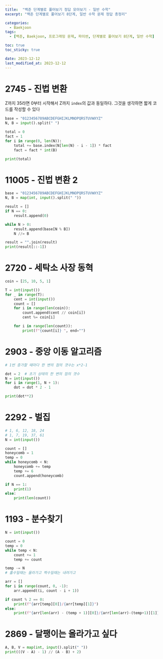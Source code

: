 ```yaml
---
title:  "백준 단계별로 풀어보기 정답 모아보기 - 일반 수학"
excerpt: "백준 단계별로 풀어보기 8단계, 일반 수학 문제 정답 총정리"

categories:
  - Baekjoon
tags:
  - [백준, Baekjoon, 프로그래밍 문제, 파이썬, 단계별로 풀어보기 8단계, 일반 수학]

toc: true
toc_sticky: true

date: 2023-12-12
last_modified_at: 2023-12-12
---
```


# 2745 - 진법 변환
Z까지 35라면 0부터 시작해서 Z까지 ``index``의 값과 동일하다. 그것을 생각하면 짧게 코드를 작성할 수 있다

```py
base = "0123456789ABCDEFGHIJKLMNOPQRSTUVWXYZ"
N, B = input().split(" ")

total = 0
fact = 1
for i in range(0, len(N)):
    total += base.index(N[len(N) - i - 1]) * fact
    fact = fact * int(B)

print(total)
```

# 11005 - 진법 변환 2
```py
base = "0123456789ABCDEFGHIJKLMNOPQRSTUVWXYZ"
N, B = map(int, input().split(" "))

result = []
if N == 0:
    result.append(0)

while N > 0:
    result.append(base[N % B])
    N //= B

result = "".join(result)
print(result[::-1])
```

# 2720 - 세탁소 사장 동혁
```py
coin = [25, 10, 5, 1]

T = int(input())
for _ in range(T):
    cent = int(input())
    count = []
    for i in range(len(coin)):
        count.append(cent // coin[i])
        cent %= coin[i]

    for i in range(len(count)):
        print(f"{count[i]} ", end="")
```

# 2903 - 중앙 이동 알고리즘
```py
# 1번 증가할 때마다 한 변의 점의 갯수는 x*2-1

dot = 2  # 초기 상태의 한 변의 점의 갯수
N = int(input())
for i in range(1, N + 1):
    dot = dot * 2 - 1

print(dot**2)
```

# 2292 - 벌집
```py
# 1, 6, 12, 18, 24
# 1, 7, 19, 37, 61
N = int(input())

count = []
honeycomb = 1
temp = 0
while honeycomb < N:
    honeycomb += temp
    temp += 6
    count.append(honeycomb)

if N == 1:
    print(1)
else:
    print(len(count))
```

# 1193 - 분수찾기
```py
N = int(input())

count = 0
temp = 0
while temp < N:
    count += 1
    temp += count

temp -= N
# 홀수일때는 올라가고 짝수일때는 내려가고

arr = []
for i in range(count, 0, -1):
    arr.append((i, count - i + 1))

if count % 2 == 0:
    print(f"{arr[temp][0]}/{arr[temp][1]}")
else:
    print(f"{arr[len(arr) - (temp + 1)][0]}/{arr[len(arr)-(temp+1)][1]}")
```

# 2869 - 달팽이는 올라가고 싶다
```py
A, B, V = map(int, input().split(" "))
print(((V - A) - 1) // (A - B) + 2)
```


